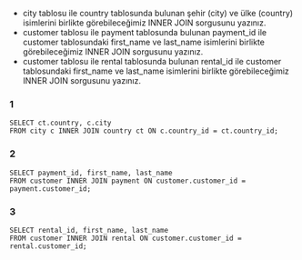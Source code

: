 - city tablosu ile country tablosunda bulunan şehir (city) ve ülke (country) isimlerini birlikte görebileceğimiz INNER JOIN sorgusunu yazınız.
- customer tablosu ile payment tablosunda bulunan payment_id ile customer tablosundaki first_name ve last_name isimlerini birlikte görebileceğimiz INNER JOIN sorgusunu yazınız.
- customer tablosu ile rental tablosunda bulunan rental_id ile customer tablosundaki first_name ve last_name isimlerini birlikte görebileceğimiz INNER JOIN sorgusunu yazınız.

### 1
```
SELECT ct.country, c.city 
FROM city c INNER JOIN country ct ON c.country_id = ct.country_id;
```

### 2
```
SELECT payment_id, first_name, last_name
FROM customer INNER JOIN payment ON customer.customer_id = payment.customer_id;
```
### 3
```
SELECT rental_id, first_name, last_name
FROM customer INNER JOIN rental ON customer.customer_id = rental.customer_id;
```